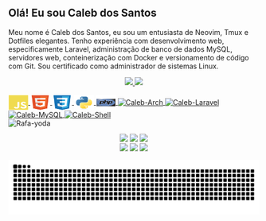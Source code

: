 

## Olá! Eu sou Caleb dos Santos 

Meu nome é Caleb dos Santos, eu sou um entusiasta de Neovim, Tmux e Dotfiles elegantes. Tenho experiência com desenvolvimento web, especificamente Laravel, administração de banco de dados MySQL, servidores web, conteinerização com Docker e versionamento de código com Git. 
Sou certificado como administrador de sistemas Linux.



 <div align="center">
  <a href="https://github.com/caleb-santos">
  <img height="180em" src="https://github-readme-stats.vercel.app/api?username=CalebDosSantos&show_icons=true&theme=dark&include_all_commits=true&count_private=true"/>
  <img height="180em" src="https://github-readme-stats.vercel.app/api/top-langs/?username=CalebDosSantos&layout=compact&langs_count=7&theme=dark"/>
</div>
<div style="display: inline_block"><br>
  <img align="center" alt="Rafa-Js" height="30" width="40" src="https://raw.githubusercontent.com/devicons/devicon/master/icons/javascript/javascript-plain.svg">
  <!-- <img align="center" alt="Rafa-Ts" height="30" width="40" src="https://raw.githubusercontent.com/devicons/devicon/master/icons/typescript/typescript-plain.svg"> -->
  <!-- <img align="center" alt="Rafa-React" height="30" width="40" src="https://raw.githubusercontent.com/devicons/devicon/master/icons/react/react-original.svg"> -->
  <img align="center" alt="Caleb-HTML" height="30" width="40" src="https://raw.githubusercontent.com/devicons/devicon/master/icons/html5/html5-original.svg">
  <img align="center" alt="Caleb-CSS" height="30" width="40" src="https://raw.githubusercontent.com/devicons/devicon/master/icons/css3/css3-original.svg">
  <img align="center" alt="Caleb-Python" height="30" width="40" src="https://raw.githubusercontent.com/devicons/devicon/master/icons/python/python-original.svg">
 <img align="center" alt="Caleb-PHP" height="30" width="40" src="https://raw.githubusercontent.com/devicons/devicon/master/icons/php/php-original.svg">
 <img align="center" alt="Caleb-Arch" height="30" width="100" src="https://img.shields.io/badge/Arch_Linux-1793D1?style=for-the-badge&logo=arch-linux&logoColor=white">
 <img align="center" alt="Caleb-Laravel" height="30" width="100" src="https://img.shields.io/badge/Laravel-FF2D20?style=for-the-badge&logo=laravel&logoColor=white">
 <br>
 <img align="center" alt="Caleb-MySQL" height="30" width="100" src="https://img.shields.io/badge/MySQL-00000F?style=for-the-badge&logo=mysql&logoColor=white">
 <img align="center" alt="Caleb-Shell" height="30" width="100" src="https://img.shields.io/badge/Shell_Script-121011?style=for-the-badge&logo=gnu-bash&logoColor=white">
 
  <!-- <img align="center" alt="Rafa-Csharp" height="30" width="40" src="https://raw.githubusercontent.com/devicons/devicon/master/icons/csharp/csharp-original.svg"> -->
  <div> <img align="left" alt="Rafa-yoda" src="http://4.bp.blogspot.com/-wMXZQbRaGIc/U3thFcnGcuI/AAAAAAAAHIY/RstQ62lw8dg/s1600/Super+Nintendo+2.gif"></div>
</div>
  
  ##
 
<div align="center"> 
 <a href="https://stackoverflow.com/users/6350298/caleb-santos" target="_blank"><img src="https://aleen42.github.io/badges/src/stackoverflow.svg?style=for-the-badge&logo=gmail&logoColor=white1708" target="_blank"></a> 
 <a href="https://www.youtube.com/channel/UCL-ynVtmaTFK4XhEaXOzU4Q" target="_blank"><img src="https://img.shields.io/badge/YouTube-FF0000?style=for-the-badge&logo=youtube&logoColor=white" target="_blank"></a>
  <a href="https://instagram.com/calebsanttos" target="_blank"><img src="https://img.shields.io/badge/-Instagram-%23E4405F?style=for-the-badge&logo=instagram&logoColor=white" target="_blank"></a>
 <br>
 	<a href="https://www.twitch.tv/calango_dev" target="_blank"><img src="https://img.shields.io/badge/Twitch-9146FF?style=for-the-badge&logo=twitch&logoColor=white" target="_blank"></a>
 <!-- <a href="https://discord.gg/G9GPg5SA75" target="_blank"><img src="https://img.shields.io/badge/Discord-7289DA?style=for-the-badge&logo=discord&logoColor=white" target="_blank"></a> -->
  <a href = "mailto:calebsantos-ti@gmail.com"><img src="https://img.shields.io/badge/-Gmail-%23333?style=for-the-badge&logo=gmail&logoColor=white" target="_blank"></a>
  <a href="https://www.linkedin.com/in/caleb-santos-dev/" target="_blank"><img src="https://img.shields.io/badge/-LinkedIn-%230077B5?style=for-the-badge&logo=linkedin&logoColor=white" target="_blank"></a> 
 
 
  ![Snake animation](https://github.com/CalebDosSantos/CalebDosSantos/blob/output/github-contribution-grid-snake.svg)
 
</div>

